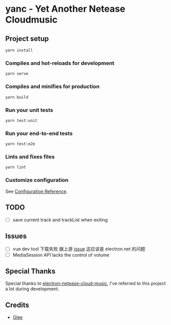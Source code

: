 # yanc - Yet Another Netease Cloudmusic
## Project setup
```
yarn install
```

### Compiles and hot-reloads for development
```
yarn serve
```

### Compiles and minifies for production
```
yarn build
```

### Run your unit tests
```
yarn test:unit
```

### Run your end-to-end tests
```
yarn test:e2e
```

### Lints and fixes files
```
yarn lint
```

### Customize configuration
See [Configuration Reference](https://cli.vuejs.org/config/).


## TODO
- [ ] save current track and trackList when exiting

## Issues
- [ ] vue dev tool 下载失败 据上游 [issue](https://github.com/MarshallOfSound/electron-devtools-installer/issues/77) 这应该是 electron.net 的问题
- [ ] MediaSession API lacks the control of volume

## Special Thanks
Special thanks to [electron-netease-cloud-music](https://github.com/Rocket1184/electron-netease-cloud-music), I've referred to this project a lot during development. 

## Credits
- [Glee](https://github.com/nondanee/Glee)
